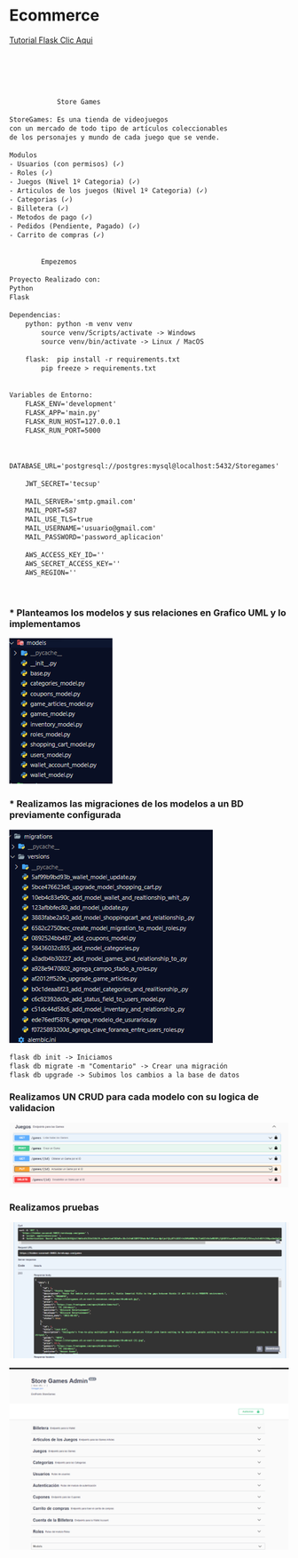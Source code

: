 # Ecommerce

[Tutorial Flask Clic Aqui](TUTORIAL.md)

```





			Store Games

StoreGames: Es una tienda de videojuegos
con un mercado de todo tipo de artículos coleccionables
de los personajes y mundo de cada juego que se vende. 

Modulos
- Usuarios (con permisos) (✓)
- Roles (✓)
- Juegos (Nivel 1º Categoria) (✓)
- Articulos de los juegos (Nivel 1º Categoria) (✓)
- Categorias (✓)
- Billetera (✓)
- Metodos de pago (✓)
- Pedidos (Pendiente, Pagado) (✓)
- Carrito de compras (✓)


		Empezemos

Proyecto Realizado con:
Python 
Flask

Dependencias:
	python: python -m venv venv
		source venv/Scripts/activate -> Windows
		source venv/bin/activate -> Linux / MacOS

	flask: 	pip install -r requirements.txt
		pip freeze > requirements.txt


Variables de Entorno:
	FLASK_ENV='development'
	FLASK_APP='main.py'
	FLASK_RUN_HOST=127.0.0.1
	FLASK_RUN_PORT=5000


	DATABASE_URL='postgresql://postgres:mysql@localhost:5432/Storegames'

	JWT_SECRET='tecsup'

	MAIL_SERVER='smtp.gmail.com'
	MAIL_PORT=587
	MAIL_USE_TLS=true
	MAIL_USERNAME='usuario@gmail.com'
	MAIL_PASSWORD='password_aplicacion'

	AWS_ACCESS_KEY_ID=''
	AWS_SECRET_ACCESS_KEY=''
	AWS_REGION=''



```

### * Planteamos los modelos y sus relaciones en Grafico UML y lo implementamos

![1667016004882](image/README/1667016004882.png)

### * Realizamos las migraciones de los modelos a un BD previamente configurada

![1667016138786](image/README/1667016138786.png)

```
flask db init -> Iniciamos
flask db migrate -m "Comentario" -> Crear una migración
flask db upgrade -> Subimos los cambios a la base de datos

```

### Realizamos UN CRUD para cada modelo con su logica de validacion

![1667017022952](image/README/1667017022952.png)

### Realizamos pruebas 

![1667017200596](image/README/1667017200596.png)

![1667017247560](image/README/1667017247560.png)
